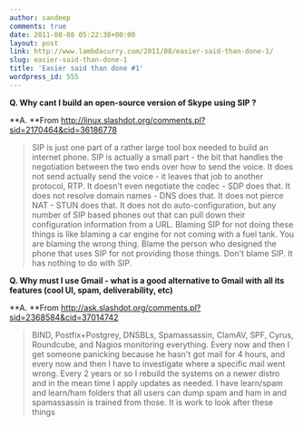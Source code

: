 ```yaml
---
author: sandeep
comments: true
date: 2011-08-08 05:22:38+00:00
layout: post
link: http://www.lambdacurry.com/2011/08/easier-said-than-done-1/
slug: easier-said-than-done-1
title: 'Easier said than done #1'
wordpress_id: 555
---
```


**Q. Why cant I build an open-source version of Skype using SIP ?**

**A. **From http://linux.slashdot.org/comments.pl?sid=2170464&cid=36186778


<blockquote>SIP is just one part of a rather large tool box needed to build an internet phone. SIP is actually a small part - the bit that handles the negotiation between the two ends over how to send the voice. It does not send actually send the voice - it leaves that job to another protocol, RTP. It doesn't even negotiate the codec - SDP does that. It does not resolve domain names - DNS does that. It does not pierce NAT - STUN does that. It does not do auto-configuration, but any number of SIP based phones out that can pull down their configuration information from a URL. Blaming SIP for not doing these things is like blaming a car engine for not coming with a fuel tank. You are blaming the wrong thing. Blame the person who designed the phone that uses SIP for not providing those things. Don't blame SIP. It has nothing to do with SIP.</blockquote>


**Q. Why must I use Gmail - what is a good alternative to Gmail with all its features (cool UI, spam, deliverability, etc)**

**A. **From http://ask.slashdot.org/comments.pl?sid=2368584&cid=37014742


<blockquote>BIND, Postfix+Postgrey, DNSBLs, Spamassassin, ClamAV, SPF, Cyrus, Roundcube, and Nagios monitoring everything. Every now and then I get someone panicking because he hasn't got mail for 4 hours, and every now and then I have to investigate where a specific mail went wrong. Every 2 years or so I rebuild the systems on a newer distro and in the mean time I apply updates as needed. I have learn/spam and learn/ham folders that all users can dump spam and ham in and spamassassin is trained from those. It is work to look after these things</blockquote>

